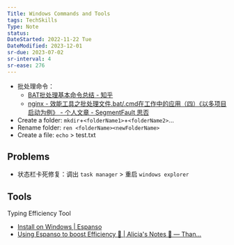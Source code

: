 ```yaml
---
Title: Windows Commands and Tools
tags: TechSkills
Type: Note
status: 
DateStarted: 2022-11-22 Tue
DateModified: 2023-12-01
sr-due: 2023-07-02
sr-interval: 4
sr-ease: 276
---
```

- 批处理命令：
	- [BAT批处理基本命令总结 - 知乎](https://zhuanlan.zhihu.com/p/54572985)
	- [nginx - 效能工具之批处理文件.bat/.cmd在工作中的应用（四）《以多项目启动为例》 - 个人文章 - SegmentFault 思否](https://segmentfault.com/a/1190000044410022?utm_source=sf-similar-article)
- Create a folder: `mkdir`+`<folderName1>`+`<folderName2>`...  
- Rename folder: `ren <folderName><newFolderName>`  
- Create a file: `echo` > test.txt
## Problems
- 状态栏卡死修复：调出 `task manager` > 重启 `windows explorer`
## Tools
Typing Efficiency Tool
- [Install on Windows | Espanso](https://espanso.org/docs/install/win/)
- [Using Espanso to boost Efficiency 🚤 | Alicia's Notes 🚀 — Than...](https://notes.aliciasykes.com/25213/using-espanso-to-boost-efficiency)
